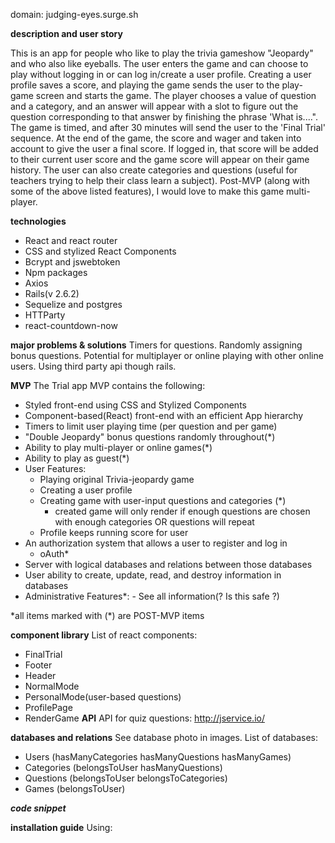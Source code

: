 domain: judging-eyes.surge.sh

**description and user story**

This is an app for people who like to play the trivia gameshow "Jeopardy" and who also like eyeballs. The user enters the game and can choose to play without logging in or can log in/create a user profile. Creating a user profile saves a score, and playing the game sends the user to the play-game screen and starts the game. The player chooses a value of question and a category, and an answer will appear with a slot to figure out the question corresponding to that answer by finishing the phrase 'What is....". The game is timed, and after 30 minutes will send the user to the 'Final Trial' sequence. At the end of the game, the score and wager and taken into account to give the user a final score. If logged in, that score will be added to their current user score and the game score will appear on their game history. The user can also create categories and questions (useful for teachers trying to help their class learn a subject). Post-MVP (along with some of the above listed features), I would love to make this game multi-player.

**technologies**

- React and react router
- CSS and stylized React Components
- Bcrypt and jswebtoken
- Npm packages
- Axios
- Rails(v 2.6.2)
- Sequelize and postgres
- HTTParty
- react-countdown-now

**major problems & solutions**
Timers for questions. Randomly assigning bonus questions. Potential for multiplayer or online playing with other online users. Using third party api though rails.

**MVP**
The Trial app MVP contains the following:

- Styled front-end using CSS and Stylized Components
- Component-based(React) front-end with an efficient App hierarchy
- Timers to limit user playing time (per question and per game)
- "Double Jeopardy" bonus questions randomly throughout(\*)
- Ability to play multi-player or online games(\*)
- Ability to play as guest(\*)
- User Features:
  - Playing original Trivia-jeopardy game
  - Creating a user profile
  - Creating game with user-input questions and categories (\*)
    - created game will only render if enough questions are chosen with enough categories OR questions will repeat
  - Profile keeps running score for user
- An authorization system that allows a user to register and log in
  - oAuth\*
- Server with logical databases and relations between those databases
- User ability to create, update, read, and destroy information in databases
- Administrative Features\*: - See all information(? Is this safe ?)

\*all items marked with (\*) are POST-MVP items

**component library**
List of react components:

- FinalTrial
- Footer
- Header
- NormalMode
- PersonalMode(user-based questions)
- ProfilePage
- RenderGame
  **API**
  API for quiz questions: http://jservice.io/

**databases and relations**
See database photo in images.
List of databases:

- Users (hasManyCategories hasManyQuestions hasManyGames)
- Categories (belongsToUser hasManyQuestions)
- Questions (belongsToUser belongsToCategories)
- Games (belongsToUser)

**_code snippet_**

**installation guide**
Using:
